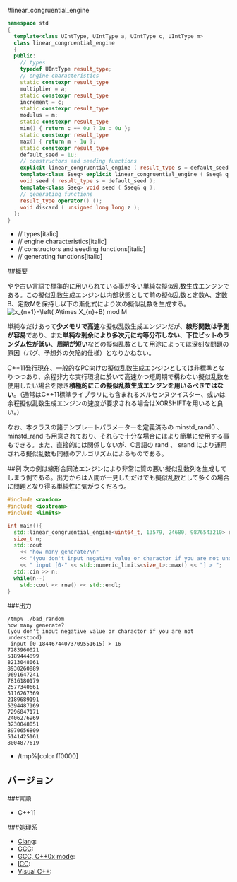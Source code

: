 #linear_congruential_engine
```cpp
namespace std
{
  template<class UIntType, UIntType a, UIntType c, UIntType m>
  class linear_congruential_engine
  {
  public:
    // types
    typedef UIntType result_type;
    // engine characteristics
    static constexpr result_type
    multiplier = a;
    static constexpr result_type
    increment = c;
    static constexpr result_type
    modulus = m;
    static constexpr result_type
    min() { return c == 0u ? 1u : 0u };
    static constexpr result_type
    max() { return m - 1u };
    static constexpr result_type
    default_seed = 1u;
    // constructors and seeding functions
    explicit linear_congruential_engine ( result_type s = default_seed );
    template<class Sseq> explicit linear_congruential_engine ( Sseq& q );
    void seed ( result_type s = default_seed );
    template<class Sseq> void seed ( Sseq& q );
    // generating functions
    result_type operator() ();
    void discard ( unsigned long long z );
  };
}
```
* // types[italic]
* // engine characteristics[italic]
* // constructors and seeding functions[italic]
* // generating functions[italic]

##概要

やや古い言語で標準的に用いられている事が多い単純な擬似乱数生成エンジンである。この擬似乱数生成エンジンは内部状態として前の擬似乱数と定数A、定数B、定数Mを保持し以下の漸化式により次の擬似乱数を生成する。
<img src='http://www.texify.com/img/%5CLARGE%5C%21x_%7Bn%2B1%7D%3D%5Cleft%28%20A%5Ctimes%20X_%7Bn%7D%2BB%29%20mod%20M.gif' border='0' alt='x_{n+1}=\left( A\times X_{n}+B) mod M'></img>

単純なだけあって<b>少メモリで高速</b>な擬似乱数生成エンジンだが、<b>線形関数は予測が容易</b>であり、また<b>単純な剰余により多次元に均等分布しない</b>、<b>下位ビットのランダム性が低い</b>、<b>周期が短い</b>などの擬似乱数として用途によっては深刻な問題の原因（バグ、予想外の欠陥的仕様）となりかねない。

C++11発行現在、一般的なPC向けの擬似乱数生成エンジンとしては非標準となりつつあり、余程非力な実行環境に於いて高速かつ短周期で構わない擬似乱数を使用したい場合を除き<b>積極的にこの擬似乱数生成エンジンを用いるべきではない</b>。（通常はC++11標準ライブラリにも含まれるメルセンヌツイスター、或いは余程擬似乱数生成エンジンの速度が要求される場合はXORSHIFTを用いると良い。）

なお、本クラスの諸テンプレートパラメーターを定義済みの minstd_rand0 、 minstd_rand も用意されており、それらで十分な場合にはより簡単に使用する事もできる。また、直接的には関係しないが、C言語の rand 、 srand により運用される擬似乱数も同様のアルゴリズムによるものである。


##例
次の例は線形合同法エンジンにより非常に質の悪い擬似乱数列を生成してしまう例である。出力からは人間が一見しただけでも擬似乱数として多くの場合に問題となり得る単純性に気がつくだろう。

```cpp
#include <random>
#include <iostream>
#include <limits>

int main(){
  std::linear_congruential_engine<uint64_t, 13579, 24680, 9876543210> rne(123456789);
  size_t n;
  std::cout
    << "how many generate?\n"
    << "(you don't input negative value or charactor if you are not understood)\n"
    << " input [0-" << std::numeric_limits<size_t>::max() << "] > ";
  std::cin >> n;
  while(n--)
    std::cout << rne() << std::endl;
}
```

###出力
```
/tmp% ./bad_random       
how many generate?
(you don't input negative value or charactor if you are not understood)
 input [0-18446744073709551615] > 16
7283960021
5189444899
8213048061
8930260889
9691647241
7816180179
2577340661
5116267369
2189689191
5394487169
7296847171
2406276969
3230048051
8970656809
5141425161
8004877619
```
* /tmp%[color ff0000]

## バージョン

###言語

- C++11


###処理系

- [Clang](/implementation#clang.md): 
- [GCC](/implementation#gcc.md): 
- [GCC, C++0x mode](/implementation#gcc.md): 
- [ICC](/implementation#icc.md): 
- [Visual C++](/implementation#visual_cpp.md): 
